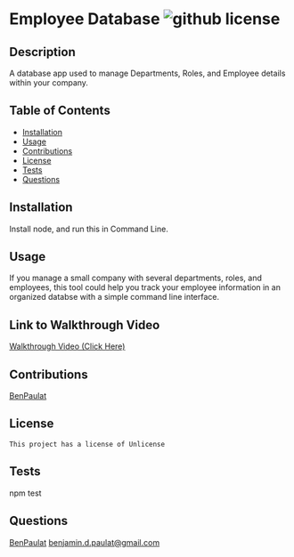 
  # Employee Database ![github license](https://img.shields.io/badge/license-Unlicense-blue.svg)
  
  ## Description
  A database app used to manage Departments, Roles, and Employee details within your company.

  ## Table of Contents
  * [Installation](#installation)
  * [Usage](#usage)
  * [Contributions](#contributions)
  * [License](#license)
  * [Tests](#tests)
  * [Questions](#questions)

  ## Installation
  Install node, and run this in Command Line.

  ## Usage
  If you manage a small company with several departments, roles, and employees, this tool could help you track your employee information in an organized databse with a simple command line interface.

  ## Link to Walkthrough Video
  [Walkthrough Video (Click Here)](https://watch.screencastify.com/v/jO9ihI6j9ptKrDW5Qt9V)

  ## Contributions
  [BenPaulat](https://github.com/BenPaulat)

  ## License
    This project has a license of Unlicense

  ## Tests
  npm test

  ## Questions
  [BenPaulat](https://github.com/BenPaulat)
  benjamin.d.paulat@gmail.com

